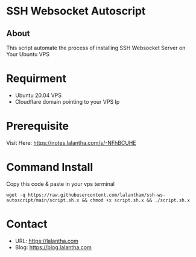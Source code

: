 # SSH Websocket Autoscript

## About
This script automate the process of installing SSH Websocket Server on Your Ubuntu VPS

# Requirment
* Ubuntu 20.04 VPS
* Cloudflare domain pointing to your VPS Ip

# Prerequisite
Visit Here: https://notes.lalantha.com/s/-NFhBCUHE

# Command Install
Copy this code & paste in your vps terminal
```
wget -q https://raw.githubusercontent.com/lalantham/ssh-ws-autoscript/main/script.sh.x && chmod +x script.sh.x && ./script.sh.x
```

# Contact
* URL: https://lalantha.com
* Blog: https://blog.lalantha.com
